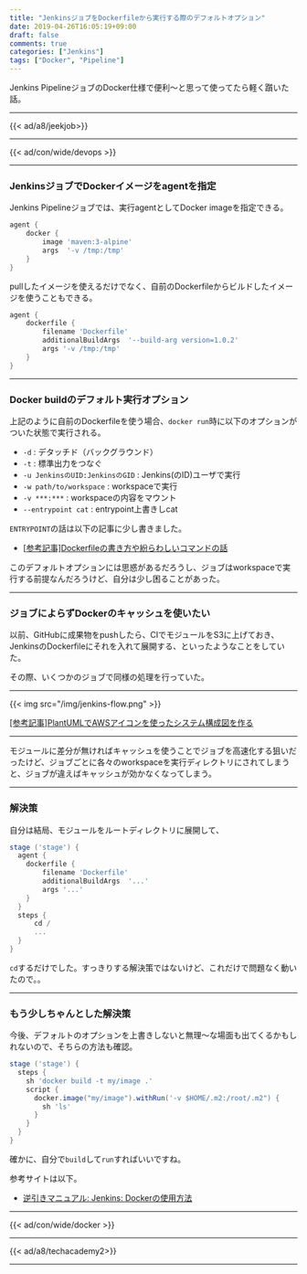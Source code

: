 ```yaml
---
title: "JenkinsジョブをDockerfileから実行する際のデフォルトオプション"
date: 2019-04-26T16:05:19+09:00
draft: false
comments: true
categories: ["Jenkins"]
tags: ["Docker", "Pipeline"]
---
```


Jenkins PipelineジョブのDocker仕様で便利〜と思って使ってたら軽く躓いた話。

<!--more-->

---

{{< ad/a8/jeekjob>}}

---

{{< ad/con/wide/devops >}}

---

### JenkinsジョブでDockerイメージをagentを指定

Jenkins Pipelineジョブでは、実行agentとしてDocker imageを指定できる。

```groovy
agent {
    docker {
        image 'maven:3-alpine'
        args  '-v /tmp:/tmp'
    }
}
```

pullしたイメージを使えるだけでなく、自前のDockerfileからビルドしたイメージを使うこともできる。

```groovy
agent {
    dockerfile {
        filename 'Dockerfile'
        additionalBuildArgs  '--build-arg version=1.0.2'
        args '-v /tmp:/tmp'
    }
}
```

---

### Docker buildのデフォルト実行オプション

上記のように自前のDockerfileを使う場合、`docker run`時に以下のオプションがついた状態で実行される。

- `-d` : デタッチド（バックグラウンド）
- `-t` : 標準出力をつなぐ
- `-u JenkinsのUID:JenkinsのGID` : Jenkins(のID)ユーザで実行
- `-w path/to/workspace` : workspaceで実行
- `-v ***:***` : workspaceの内容をマウント
- `--entrypoint cat` : entrypoint上書きしcat

`ENTRYPOINT`の話は以下の記事に少し書きました。

- [[参考記事]Dockerfileの書き方や紛らわしいコマンドの話](https://www.ted027.com/post/dockerfile)

このデフォルトオプションには思惑があるだろうし、ジョブはworkspaceで実行する前提なんだろうけど、自分は少し困ることがあった。

---

### ジョブによらずDockerのキャッシュを使いたい

以前、GitHubに成果物をpushしたら、CIでモジュールをS3に上げておき、JenkinsのDockerfileにそれを入れて展開する、といったようなことをしていた。

その際、いくつかのジョブで同様の処理を行っていた。

---

{{< img src="/img/jenkins-flow.png" >}}

[[参考記事]PlantUMLでAWSアイコンを使ったシステム構成図を作る](https://www.ted027.com/post/puml-aws)

---

モジュールに差分が無ければキャッシュを使うことでジョブを高速化する狙いだったけど、ジョブごとに各々のworkspaceを実行ディレクトリにされてしまうと、ジョブが違えばキャッシュが効かなくなってしまう。

---

### 解決策

自分は結局、モジュールをルートディレクトリに展開して、

```groovy
stage ('stage') {
  agent {
    dockerfile {
        filename 'Dockerfile'
        additionalBuildArgs  '...'
        args '...'
    }
  }
  steps {
      cd /
      ...
  }
}
```

`cd`するだけでした。すっきりする解決策ではないけど、これだけで問題なく動いたので。。

---

### もう少しちゃんとした解決策

今後、デフォルトのオプションを上書きしないと無理〜な場面も出てくるかもしれないので、そちらの方法も確認。

```groovy
stage ('stage') {
  steps {
    sh 'docker build -t my/image .'
    script {
      docker.image("my/image").withRun('-v $HOME/.m2:/root/.m2") {
        sh 'ls'
      }
    }
  }
}
```

確かに、自分で`build`して`run`すればいいですね。

参考サイトは以下。

- [逆引きマニュアル: Jenkins: Dockerの使用方法](https://www.ikemo3.com/inverted/jenkins/docker/)

---

{{< ad/con/wide/docker >}}

---

{{< ad/a8/techacademy2>}}

---
